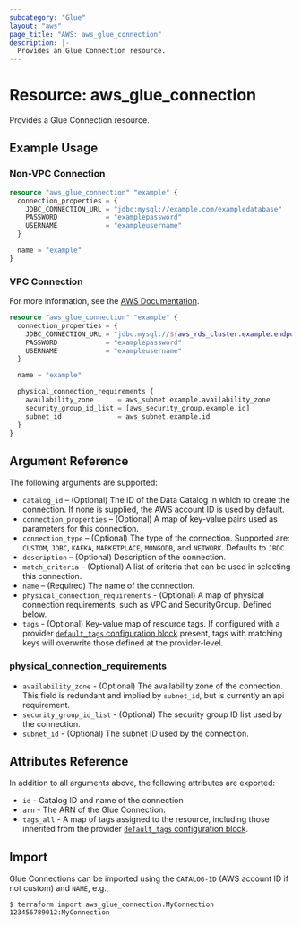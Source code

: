 ```yaml
---
subcategory: "Glue"
layout: "aws"
page_title: "AWS: aws_glue_connection"
description: |-
  Provides an Glue Connection resource.
---
```


# Resource: aws_glue_connection

Provides a Glue Connection resource.

## Example Usage

### Non-VPC Connection

```terraform
resource "aws_glue_connection" "example" {
  connection_properties = {
    JDBC_CONNECTION_URL = "jdbc:mysql://example.com/exampledatabase"
    PASSWORD            = "examplepassword"
    USERNAME            = "exampleusername"
  }

  name = "example"
}
```

### VPC Connection

For more information, see the [AWS Documentation](https://docs.aws.amazon.com/glue/latest/dg/populate-add-connection.html#connection-JDBC-VPC).

```terraform
resource "aws_glue_connection" "example" {
  connection_properties = {
    JDBC_CONNECTION_URL = "jdbc:mysql://${aws_rds_cluster.example.endpoint}/exampledatabase"
    PASSWORD            = "examplepassword"
    USERNAME            = "exampleusername"
  }

  name = "example"

  physical_connection_requirements {
    availability_zone      = aws_subnet.example.availability_zone
    security_group_id_list = [aws_security_group.example.id]
    subnet_id              = aws_subnet.example.id
  }
}
```

## Argument Reference

The following arguments are supported:

* `catalog_id` – (Optional) The ID of the Data Catalog in which to create the connection. If none is supplied, the AWS account ID is used by default.
* `connection_properties` – (Optional) A map of key-value pairs used as parameters for this connection.
* `connection_type` – (Optional) The type of the connection. Supported are: `CUSTOM`, `JDBC`, `KAFKA`, `MARKETPLACE`, `MONGODB`, and `NETWORK`. Defaults to `JBDC`.
* `description` – (Optional) Description of the connection.
* `match_criteria` – (Optional) A list of criteria that can be used in selecting this connection.
* `name` – (Required) The name of the connection.
* `physical_connection_requirements` - (Optional) A map of physical connection requirements, such as VPC and SecurityGroup. Defined below.
* `tags` - (Optional) Key-value map of resource tags. If configured with a provider [`default_tags` configuration block](https://registry.terraform.io/providers/hashicorp/aws/latest/docs#default_tags-configuration-block) present, tags with matching keys will overwrite those defined at the provider-level.

### physical_connection_requirements

* `availability_zone` - (Optional) The availability zone of the connection. This field is redundant and implied by `subnet_id`, but is currently an api requirement.
* `security_group_id_list` - (Optional) The security group ID list used by the connection.
* `subnet_id` - (Optional) The subnet ID used by the connection.

## Attributes Reference

In addition to all arguments above, the following attributes are exported:

* `id` - Catalog ID and name of the connection
* `arn` - The ARN of the Glue Connection.
* `tags_all` - A map of tags assigned to the resource, including those inherited from the provider [`default_tags` configuration block](https://registry.terraform.io/providers/hashicorp/aws/latest/docs#default_tags-configuration-block).

## Import

Glue Connections can be imported using the `CATALOG-ID` (AWS account ID if not custom) and `NAME`, e.g.,

```
$ terraform import aws_glue_connection.MyConnection 123456789012:MyConnection
```
